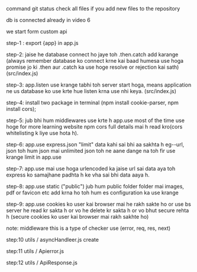 command git status check all files if you add new files to the repository


db is connected already in video 6 

we start form custom api

step-1 : export {app} in app.js

step-2: jaise he database connect ho jaye toh .then.catch add karange (always remember database ko connect krne kai baad humesa use hoga promise jo ki .then aur .catch ka use hoge resolve or rejection kai sath)            (src/index.js)

step-3: app.listen use krange tabhi toh server start hoga, means application ne us database ko use krte hue listen krna use nhi keya.     (src/index.js)


step-4: install two package in terminal (npm install cookie-parser, npm install cors);   

step-5: jub bhi hum middlewares use krte h app.use most of the time use hoge for more learning website npm cors full details mai h read kro(cors whitelisting k liye use hota h).

step-6: app.use express.json "limit"  data kahi sai bhi aa sakhta h eg--url, json 
toh hum json mai unlimited json toh ne aane dange na toh fir use krange limit in app.use

step-7: app.use mai use hoga urlencoded ka jaise url sai data aya toh express ko samajhane padhta h ke vha sai bhi data aaya h.

step-8: app.use static ("public") jub hum public folder folder mai images, pdf or favicon etc add krna ho toh hum es configuration ka use krange

step-9: app.use    cookies ko user kai browser mai he rakh sakte ho or use bs server he read kr sakta h or vo he delete kr sakta h 
or vo bhut secure rehta h (secure cookies ko user kai browser mai rakh sakhte ho)

note: middleware this is a type of checker   use (error, req, res, next)

step:10 utils / asyncHandleer.js create

step:11 utils / Apierror.js

step:12 utils / ApiResponse.js